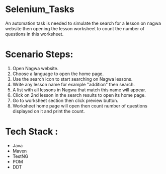 # Selenium_Tasks
An automation task is needed to simulate the search for a lesson on nagwa website then opening the lesson worksheet to count the number of questions in this worksheet.
# Scenario Steps:
1. Open Nagwa website.
2. Choose a language to open the home page.
3. Use the search icon to start searching on Nagwa lessons.
4. Write any lesson name for example "addition" then search.
5. A list with all lessons in Nagwa that match this name will appear.
6. Click on 2nd lesson in the search results to open its home page.
7. Go to worksheet section then click preview button.
8. Worksheet home page will open then count number of questions displayed on it and print the count.

# Tech Stack :
- Java
- Maven
- TestNG
- POM
- DDT
